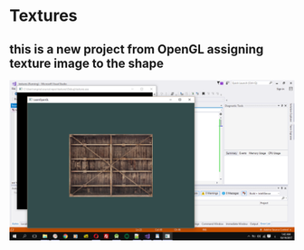 # Textures

## this is a new project from OpenGL assigning texture image to the shape

![screenshot here](/Screenshot1.png)